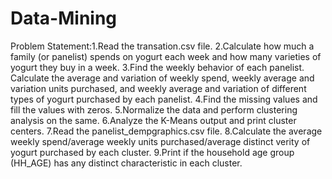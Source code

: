 # Data-Mining

Problem Statement:1.Read the transation.csv file.
2.Calculate how much a family (or panelist) spends on yogurt each week and how many varieties of yogurt they buy in a week.
3.Find the weekly behavior of each panelist. Calculate the average and variation of weekly spend, weekly average and variation units purchased, and weekly average and variation of different types of yogurt purchased by each panelist.
4.Find the missing values and fill the values with zeros.
5.Normalize the data and perform clustering analysis on the same.
6.Analyze the K-Means output and print cluster centers.
7.Read the panelist_dempgraphics.csv file.
8.Calculate the average weekly spend/average weekly units purchased/average distinct verity of yogurt purchased by each cluster.
9.Print if the household age group (HH_AGE) has any distinct characteristic in each cluster.
